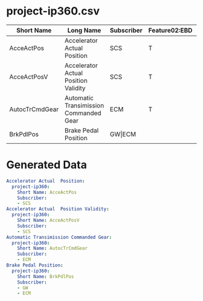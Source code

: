 project-ip360.csv
==========================
|Short Name|Long Name|Subscriber|Feature02:EBD|Feature05:ABS|Feature06:TCS|Feature07:SCS  |
| --- |--- |--- |--- |--- |--- |--- |
| AcceActPos | Accelerator Actual  Position | SCS | T | T | T | T | 
| AcceActPosV | Accelerator Actual  Position Validity | SCS | T | T | T | T | 
| AutocTrCmdGear | Automatic Transimission Commanded Gear | ECM | T | T | T |  | 
| BrkPdlPos | Brake Pedal Position | GW\|ECM |  |  |  | T | 

Generated Data
==========================

```yaml
Accelerator Actual  Position:
  project-ip360:
    Short Name: AcceActPos
    Subscriber:
    - SCS
Accelerator Actual  Position Validity:
  project-ip360:
    Short Name: AcceActPosV
    Subscriber:
    - SCS
Automatic Transimission Commanded Gear:
  project-ip360:
    Short Name: AutocTrCmdGear
    Subscriber:
    - ECM
Brake Pedal Position:
  project-ip360:
    Short Name: BrkPdlPos
    Subscriber:
    - GW
    - ECM
```
